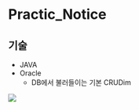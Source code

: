 # Practic_Notice

## 기술
- JAVA
- Oracle
  - DB에서 불러들이는 기본 CRUDim
<img src="https://github.com/wakebro/Practic_Notice/tree/master/src/img/testUI.png">

